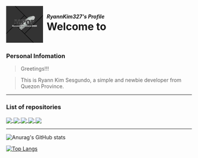 <div>
<img width="100" style="margin-right:10px;" src="img/dp.jpg">
<h1 style="display: inline; position: absolute;">Welcome to</h1>
<h5 style="display: inline; top:50px; position: absolute;">RyannKim327's Profile</h5>
</div>


### Personal Infomation
> Greetings!!!

> This is Ryann Kim Sesgundo, a simple and newbie developer from Quezon Province.

---
### List of repositories
<a href="https://github.com/RyannKim327/Baybayin-Keyboard">
  <img align="center" src="https://github-readme-stats.vercel.app/api/pin/?username=ryannkim327&repo=Baybayin-Keyboard&theme=monokai" />
</a>
<a href="https://github.com/RyannKim327/Keyboard">
  <img align="center" src="https://github-readme-stats.vercel.app/api/pin/?username=ryannkim327&repo=Keyboard&theme=monokai" />
</a>
<a href="https://github.com/RyannKim327/Front-end-Editor">
  <img align="center" src="https://github-readme-stats.vercel.app/api/pin/?username=ryannkim327&repo=Front-end-Editor&theme=monokai" />
</a>
<a href="https://github.com/RyannKim327/CMD-Website">
  <img align="center" src="https://github-readme-stats.vercel.app/api/pin/?username=ryannkim327&repo=CMD-Website&theme=monokai" />
</a>
<a href="https://github.com/RyannKim327/Simple-File-hosting">
  <img align="center" src="https://github-readme-stats.vercel.app/api/pin/?username=ryannkim327&repo=simple-file-hosting&theme=monokai" />
</a>

---

![Anurag's GitHub stats](https://github-readme-stats.vercel.app/api?username=ryannkim327&show_icons=true&theme=monokai)


[![Top Langs](https://github-readme-stats.vercel.app/api/top-langs/?username=ryannkim327&layout=compact&theme=monokai)](https://github.com/RyannKim327/RyannKim327)
